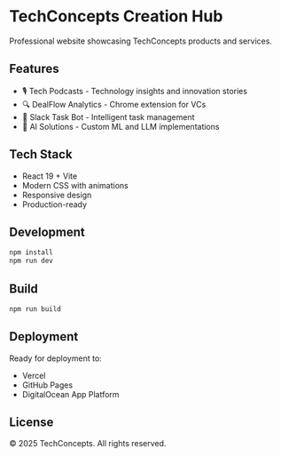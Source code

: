 # TechConcepts Creation Hub

Professional website showcasing TechConcepts products and services.

## Features

- 🎙️ Tech Podcasts - Technology insights and innovation stories
- 🔍 DealFlow Analytics - Chrome extension for VCs
- 🤖 Slack Task Bot - Intelligent task management
- 🧠 AI Solutions - Custom ML and LLM implementations

## Tech Stack

- React 19 + Vite
- Modern CSS with animations
- Responsive design
- Production-ready

## Development

```bash
npm install
npm run dev
```

## Build

```bash
npm run build
```

## Deployment

Ready for deployment to:
- Vercel
- GitHub Pages
- DigitalOcean App Platform

## License

© 2025 TechConcepts. All rights reserved.